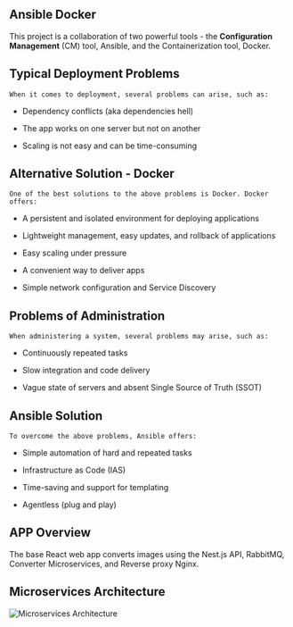 ## Ansible Docker

This project is a collaboration of two powerful tools - the **Configuration Management** (CM) tool, Ansible, and the Containerization tool, Docker.

## Typical Deployment Problems

    When it comes to deployment, several problems can arise, such as:

* Dependency conflicts (aka dependencies hell)

* The app works on one server but not on another

* Scaling is not easy and can be time-consuming

## Alternative Solution - Docker

    One of the best solutions to the above problems is Docker. Docker offers:

* A persistent and isolated environment for deploying applications

* Lightweight management, easy updates, and rollback of applications

* Easy scaling under pressure

* A convenient way to deliver apps

* Simple network configuration and Service Discovery

## Problems of Administration

    When administering a system, several problems may arise, such as:

* Continuously repeated tasks

* Slow integration and code delivery

* Vague state of servers and absent Single Source of Truth (SSOT)

## Ansible Solution

    To overcome the above problems, Ansible offers:

* Simple automation of hard and repeated tasks

* Infrastructure as Code (IAS)

* Time-saving and support for templating

* Agentless (plug and play)

## APP Overview

The base React web app converts images using the Nest.js API, RabbitMQ, Converter Microservices, and Reverse proxy Nginx.

## Microservices Architecture

![Microservices Architecture](https://github.com/jokerwrld999/ansible-docker/blob/main/image.jpg?raw=true)